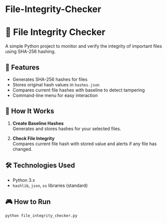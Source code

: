 # File-Integrity-Checker

# 🔐 File Integrity Checker

A simple Python project to monitor and verify the integrity of important files using SHA-256 hashing.

## 📌 Features

- Generates SHA-256 hashes for files
- Stores original hash values in `hashes.json`
- Compares current file hashes with baseline to detect tampering
- Command-line menu for easy interaction

## 🚀 How It Works

1. **Create Baseline Hashes**  
   Generates and stores hashes for your selected files.

2. **Check File Integrity**  
   Compares current file hash with stored value and alerts if any file has changed.

## 🛠️ Technologies Used

- Python 3.x
- `hashlib`, `json`, `os` libraries (standard)

## 🎮 How to Run

```bash
python file_integrity_checker.py
